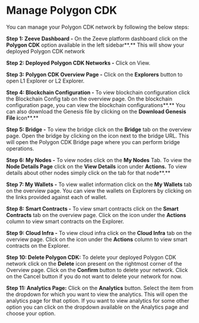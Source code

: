 # Manage Polygon CDK

You can manage your Polygon CDK network by following the below steps:

**Step 1: Zeeve Dashboard -** On the Zeeve platform dashboard click on the **Polygon CDK** option available in the left sidebar**.** This will show your deployed Polygon CDK network

**Step 2: Deployed Polygon CDK Networks -** Click on View.

**Step 3: Polygon CDK Overview Page -** Click on the **Explorers** button to open L1 Explorer or L2 Explorer.

**Step 4: Blockchain Configuration -** To view blockchain configuration click the Blockchain Config tab on the overview page. On the blockchain configuration page, you can view the blockchain configurations**.** You can also download the Genesis file by clicking on the **Download Genesis File i**con**.**

**Step 5: Bridge -** To view the bridge click on the **Bridge** tab on the overview page. Open the bridge by clicking on the icon next to the bridge URL. This will open the Polygon CDK Bridge page where you can perform bridge operations.

**Step 6: My Nodes -** To view nodes click on the **My Nodes** Tab. To view the **Node Details Page** click on the **View Details** icon under **Actions.** To view details about other nodes simply click on the tab for that node**.**

**Step 7: My Wallets -** To view wallet information click on the **My Wallets** tab on the overview page. You can view the wallets on Explorers by clicking on the links provided against each of wallet.

**Step 8: Smart Contracts -** To view smart contracts click on the **Smart Contracts** tab on the overview page. Click on the icon under the **Actions** column to view smart contracts on the Explorer.

**Step 9: Cloud Infra -** To view cloud infra click on the **Cloud Infra** tab on the overview page. Click on the icon under the **Actions** column to view smart contracts on the Explorer.

**Step 10: Delete Polygon CDK:** To delete your deployed Polygon CDK network click on the **Delete** icon present on the rightmost corner of the Overview page. Click on the **Confirm** button to delete your network. Click on the Cancel button if you do not want to delete your network for now.

**Step 11: Analytics Page:** Click on the **Analytics** button. Select the item from the dropdown for which you want to view the analytics. This will open the analytics page for that option. If you want to view analytics for some other option you can click on the dropdown available on the Analytics page and choose your option.







